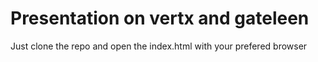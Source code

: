 # Presentation on vertx and gateleen

Just clone the repo and open the index.html with your prefered browser
